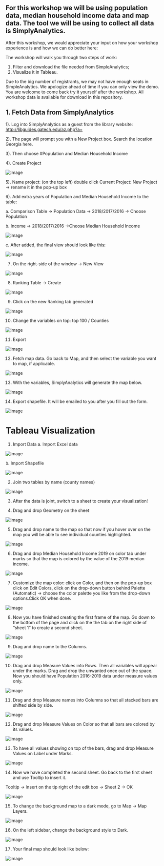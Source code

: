 ## For this workshop we will be using population data, median household income data and map data. The tool we will be using to collect all data is SimplyAnalytics.

After this workshop, we would appreciate your input on how your workshop experience is and how we can do better here: 

The workshop will walk you through two steps of work: 
1. Filter and download the file needed from SimpleAnalytics;
2. Visualize it in Tableau.

Due to the big number of registrants, we may not have enough seats in SimpleAnalytics. We apologize ahead of time if you can only view the demo. You are welcome to come back try it yourself after the workshop. All workshop data is available for download in this repository.


## 1. Fetch Data from SimplyAnalytics
1).	Log into SimplyAnalytics as a guest from the library website: http://libguides.gatech.edu/az.php?a=

2).	The page will prompt you with a New Project box. Search the location Georgia here.

3).	Then choose #Population and Median Household Income

4).	Create Project
   
   ![image](https://user-images.githubusercontent.com/37058499/84204262-de43bc80-aa78-11ea-9ad1-1d2a28c2324d.png)


5).	Name project: (on the top left) double click Current Project: New Project -> rename it in the pop-up box

6).	Add extra years of Population and Median Household Income to the table: 

   a.	Comparison Table -> Population Data -> 2018/2017/2016 -> Choose Population

   b.	Income -> 2018/2017/2016 ->Choose Median Household Income

   ![image](https://user-images.githubusercontent.com/37058499/84200433-cf5b0b00-aa74-11ea-964c-d06ec909f17c.png)
 
   c.	After added, the final view should look like this:

   ![image](https://user-images.githubusercontent.com/37058499/84200655-2cef5780-aa75-11ea-9870-9ab8cd1fc864.png)

7.	On the right-side of the window -> New View  

   ![image](https://user-images.githubusercontent.com/37058499/84201061-b2730780-aa75-11ea-9e1d-e25546324e63.png)

8.	Ranking Table -> Create

   ![image](https://user-images.githubusercontent.com/37058499/84201099-c454aa80-aa75-11ea-8714-412b2a31e4e9.png)

9.	Click on the new Ranking tab generated

   ![image](https://user-images.githubusercontent.com/37058499/84201152-ddf5f200-aa75-11ea-92da-dae961d896b3.png)
 
10.	Change the variables on top: top 100 / Counties

   ![image](https://user-images.githubusercontent.com/37058499/84201301-ec440e00-aa75-11ea-9659-42dc1d375250.png)
 
11.	Export

   ![image](https://user-images.githubusercontent.com/37058499/84201512-fd8d1a80-aa75-11ea-8508-58e485ff204c.png)
 
12.	Fetch map data. Go back to Map, and then select the variable you want to map, if applicable.

   ![image](https://user-images.githubusercontent.com/37058499/84202192-34fbc700-aa76-11ea-862d-758fb04e8b36.png)

13.	With the variables, SimplyAnalytics will generate the map below.
 
   ![image](https://user-images.githubusercontent.com/37058499/84202458-49d85a80-aa76-11ea-85d8-d8eefff97d82.png)

14.	Export shapefile. It will be emailed to you after you fill out the form.
 
   ![image](https://user-images.githubusercontent.com/37058499/84202737-5f4d8480-aa76-11ea-93ca-634451400dfa.png)


# Tableau Visualization
1.	Import Data
a.	Import Excel data
 
 ![image](https://user-images.githubusercontent.com/37058499/84203503-8bb5d080-aa77-11ea-9882-5ef0a45b1350.png)

b.	Import Shapefile
 
 ![image](https://user-images.githubusercontent.com/37058499/84203539-9d977380-aa77-11ea-970b-b191cb330b1f.png)

2.	Join two tables by name (county names)
 
 ![image](https://user-images.githubusercontent.com/37058499/84203573-abe58f80-aa77-11ea-9b09-3a1377712816.png)

3.	After the data is joint, switch to a sheet to create your visualization! 

4.	Drag and drop Geometry on the sheet
 
 ![image](https://user-images.githubusercontent.com/37058499/84203633-c0c22300-aa77-11ea-8ccf-6bb05393283d.png)

5.	Drag and drop name to the map so that now if you hover over on the map you will be able to see individual counties highlighted.
 
 ![image](https://user-images.githubusercontent.com/37058499/84203666-d1729900-aa77-11ea-95d4-a8c10dc9b292.png)

6.	Drag and drop Median Household Income 2019 on color tab under marks so that the map is colored by the value of the 2019 median income.
 
 ![image](https://user-images.githubusercontent.com/37058499/84203715-e9e2b380-aa77-11ea-9806-2c66394987d3.png)

7.	Customize the map color: click on Color, and then on the pop-up box click on Edit Colors, click on the drop-down button behind Palette (Automatic) -> choose the color palette you like from the drop-down options.Click OK when done.
 
 ![image](https://user-images.githubusercontent.com/37058499/84203738-f9fa9300-aa77-11ea-9f25-b715b1957956.png)

8.	Now you have finished creating the first frame of the map. Go down to the bottom of the page and click on the the tab on the right side of “sheet 1” to create a second sheet.
  
  ![image](https://user-images.githubusercontent.com/37058499/84203899-3c23d480-aa78-11ea-8d3a-4d99cea0c71a.png)

9.	Drag and drop name to the Columns.
 
 ![image](https://user-images.githubusercontent.com/37058499/84203926-49d95a00-aa78-11ea-85c7-679f1c1c2a9e.png)

10.	Drag and drop Measure Values into Rows. Then all variables will appear under the marks. Drag and drop the unwanted once out of the space. Now you should have Population 2016-2019 data under measure values only.
 
 ![image](https://user-images.githubusercontent.com/37058499/84203977-5b226680-aa78-11ea-9fe2-a92942b09383.png)

11.	Drag and drop Measure names into Columns so that all stacked bars are shifted side by side.
 
 ![image](https://user-images.githubusercontent.com/37058499/84204005-6b3a4600-aa78-11ea-98cb-60dd9825a5d9.png)

12.	Drag and drop Measure Values on Color so that all bars are colored by its values.
 
 ![image](https://user-images.githubusercontent.com/37058499/84204045-7db47f80-aa78-11ea-8efc-a839581a534f.png)

13.	To have all values showing on top of the bars, drag and drop Measure Values on Label under Marks.
 
 ![image](https://user-images.githubusercontent.com/37058499/84204066-8c9b3200-aa78-11ea-80af-3b821f43f2bd.png)

14.	Now we have completed the second sheet. Go back to the first sheet and use Tooltip to insert it. 

   Tooltip -> Insert on the tip right of the edit box -> Sheet 2 -> OK
   
 ![image](https://user-images.githubusercontent.com/37058499/84204137-a50b4c80-aa78-11ea-8494-6819216c740c.png)

15.	 To change the background map to a dark mode, go to Map -> Map Layers.  

![image](https://user-images.githubusercontent.com/37058499/84204175-b2283b80-aa78-11ea-8193-cf3919b68d81.png)

16.	On the left sidebar, change the background style to Dark.
 
 ![image](https://user-images.githubusercontent.com/37058499/84204197-c0765780-aa78-11ea-8f75-bb4e68c1595c.png)

17.	Your final map should look like below:
 
![image](https://user-images.githubusercontent.com/37058499/84204230-cf5d0a00-aa78-11ea-9bc7-81410861bd1a.png)
